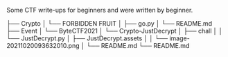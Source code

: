 Some CTF write-ups for beginners and were written by beginner.

├── Crypto
│   └── FORBIDDEN FRUIT
│       ├── go.py
│       └── README.md
├── Event
│   └── ByteCTF2021
│       └── Crypto-JustDecrypt
│           ├── chall
│           │   └── JustDecrypt.py
│           ├── JustDecrypt.assets
│           │   └── image-20211020093632010.png
│           └── README.md
└── README.md
